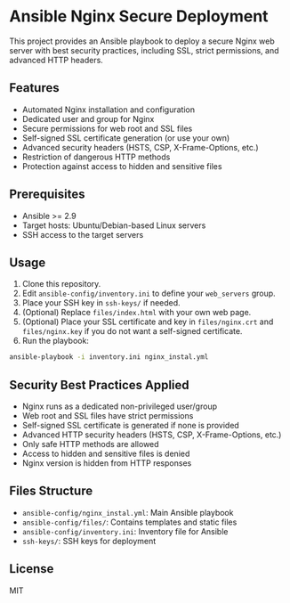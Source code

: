 # Ansible Nginx Secure Deployment

This project provides an Ansible playbook to deploy a secure Nginx web server with best security practices, including SSL, strict permissions, and advanced HTTP headers.

## Features

- Automated Nginx installation and configuration
- Dedicated user and group for Nginx
- Secure permissions for web root and SSL files
- Self-signed SSL certificate generation (or use your own)
- Advanced security headers (HSTS, CSP, X-Frame-Options, etc.)
- Restriction of dangerous HTTP methods
- Protection against access to hidden and sensitive files

## Prerequisites

- Ansible >= 2.9
- Target hosts: Ubuntu/Debian-based Linux servers
- SSH access to the target servers

## Usage

1. Clone this repository.
2. Edit `ansible-config/inventory.ini` to define your `web_servers` group.
3. Place your SSH key in `ssh-keys/` if needed.
4. (Optional) Replace `files/index.html` with your own web page.
5. (Optional) Place your SSL certificate and key in `files/nginx.crt` and `files/nginx.key` if you do not want a self-signed certificate.
6. Run the playbook:

```bash
ansible-playbook -i inventory.ini nginx_instal.yml
```

## Security Best Practices Applied

- Nginx runs as a dedicated non-privileged user/group
- Web root and SSL files have strict permissions
- Self-signed SSL certificate is generated if none is provided
- Advanced HTTP security headers (HSTS, CSP, X-Frame-Options, etc.)
- Only safe HTTP methods are allowed
- Access to hidden and sensitive files is denied
- Nginx version is hidden from HTTP responses

## Files Structure

- `ansible-config/nginx_instal.yml`: Main Ansible playbook
- `ansible-config/files/`: Contains templates and static files
- `ansible-config/inventory.ini`: Inventory file for Ansible
- `ssh-keys/`: SSH keys for deployment

## License

MIT

